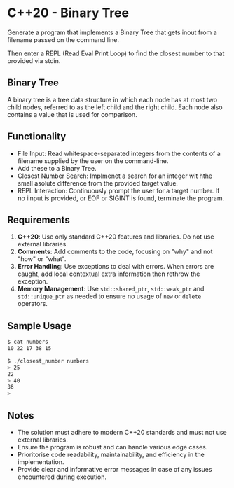 # C++20 - Binary Tree

Generate a program that implements a Binary Tree that gets inout from a filename passed on the command line.

Then enter a REPL (Read Eval Print Loop) to find the closest number to that provided via stdin.


## Binary Tree

A binary tree is a tree data structure in which each node has at most two child nodes, referred to as the left child and the right child. Each node also contains a value that is used for comparison.

## Functionality

* File Input: Read whitespace-separated integers from the contents of a filename supplied by the user on the command-line.
* Add these to a Binary Tree.
* Closest Number Search: Implmenet a search for an integer wit hthe small asolute difference from the provided target value.
* REPL Interaction: Continuously prompt the user for a target number. If no iinput is provided, or EOF or SIGINT is found, terminate the program.

## Requirements

1. **C++20**: Use only standard C++20 features and libraries. Do not use external libraries.
1. **Comments**: Add comments to the code, focusing on "why" and not "how" or "what".
1. **Error Handling**: Use exceptions to deal with errors. When errors are caught, add local contextual extra information then rethrow the exception.
1. **Memory Management**: Use `std::shared_ptr`, `std::weak_ptr` and `std::unique_ptr` as needed to ensure no usage of `new` or `delete` operators.

## Sample Usage

```bash
$ cat numbers
10 22 17 38 15

$ ./closest_number numbers
> 25
22
> 40
38
> 
```

## Notes

* The solution must adhere to modern C++20 standards and must not use external libraries.
* Ensure the program is robust and can handle various edge cases.
* Prioritorise code readability, maintainability, and efficiency in the implementation.
* Provide clear and informative error messages in case of any issues encountered during execution.



